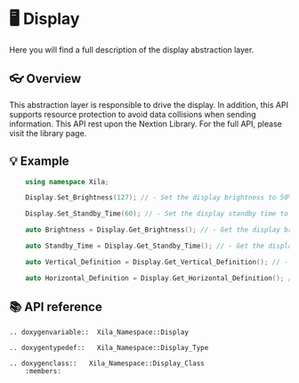 # 🖥️ Display

Here you will find a full description of the display abstraction layer.

## 👓 Overview

This abstraction layer is responsible to drive the display.
In addition, this API supports resource protection to avoid data collisions when sending information.
This API rest upon the Nextion Library. For the full API, please visit the library page.

## 💡 Example

```cpp
    using namespace Xila;

    Display.Set_Brightness(127); // - Set the display brightness to 50%.

    Display.Set_Standby_Time(60); // - Set the display standby time to 1 minute.

    auto Brightness = Display.Get_Brightness(); // - Get the display brightness.

    auto Standby_Time = Display.Get_Standby_Time(); // - Get the display standby time.

    auto Vertical_Definition = Display.Get_Vertical_Definition(); // - Get the display vertical definition.

    auto Horizontal_Definition = Display.Get_Horizontal_Definition(); // - Get the display horizontal definition.
```

## 📚 API reference

```{eval-rst}
.. doxygenvariable::  Xila_Namespace::Display

.. doxygentypedef::   Xila_Namespace::Display_Type

.. doxygenclass::   Xila_Namespace::Display_Class
    :members:
```

